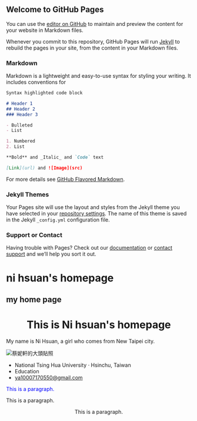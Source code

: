 ## Welcome to GitHub Pages

You can use the [editor on GitHub](https://github.com/ni-hsuan/ni-hsuan.github.io/edit/master/index.md) to maintain and preview the content for your website in Markdown files.

Whenever you commit to this repository, GitHub Pages will run [Jekyll](https://jekyllrb.com/) to rebuild the pages in your site, from the content in your Markdown files.

### Markdown

Markdown is a lightweight and easy-to-use syntax for styling your writing. It includes conventions for

```markdown
Syntax highlighted code block

# Header 1
## Header 2
### Header 3

- Bulleted
- List

1. Numbered
2. List

**Bold** and _Italic_ and `Code` text

[Link](url) and ![Image](src)
```

For more details see [GitHub Flavored Markdown](https://guides.github.com/features/mastering-markdown/).

### Jekyll Themes

Your Pages site will use the layout and styles from the Jekyll theme you have selected in your [repository settings](https://github.com/ni-hsuan/ni-hsuan.github.io/settings). The name of this theme is saved in the Jekyll `_config.yml` configuration file.

### Support or Contact

Having trouble with Pages? Check out our [documentation](https://help.github.com/categories/github-pages-basics/) or [contact support](https://github.com/contact) and we’ll help you sort it out.

# ni hsuan's homepage
## my home page


<!DOCTYPE html>
<html>
<head>
<title>Page Title</title>
</head>
<body>

<h1 style="text-align:center;">This is Ni hsuan's homepage</h1>
<p > My name is Ni Hsuan,  a girl who comes from New Taipei city.</p>
<img class="_11kf img" alt="蔡妮軒的大頭貼照" src="https://scontent-hkg3-1.xx.fbcdn.net/v/t1.0-1/p320x320/78393574_1929601043853114_2695290676312014848_o.jpg?_nc_cat=106&amp;_nc_ohc=kDBoDvdzSUgAQn2PBaJzfRZyMd0zoZnz1ZJvCwLO_F3N_GoLy_GxCYbsg&amp;_nc_ht=scontent-hkg3-1.xx&amp;_nc_tp=1&amp;oh=570cdee421c9ec4bd011ddb0eaba1548&amp;oe=5E980F24">

<div class="subheading mb-3">
          <ul class="fa-ul">
            <li><i class="fa-li fas fa-user"></i>National Tsing Hua University · Hsinchu, Taiwan</li>
            <li><i class="fa-li fas fa-laptop"></i>Education
            </li>
            <li><i class="fa-li fas fa-envelope"></i><a href="ya10007170550@gmail.com">ya10007170550@gmail.com</a></li>
          </ul>
        </div>
        <p style="color:blue;">This is a paragraph.</p>
        <p style="front-family:courier;">This is a paragraph.</p>

<p style="text-align:center;">This is a paragraph.</p>
</body>
</html>

